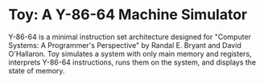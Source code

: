 # Toy: A Y-86-64 Machine Simulator

Y-86-64 is a minimal instruction set architecture designed for "Computer Systems: A Programmer's Perspective" by Randal E. 
Bryant and David O'Hallaron. Toy simulates a system with only main memory and registers, interprets Y-86-64 instructions, 
runs them on the system, and displays the state of memory.